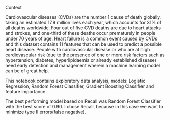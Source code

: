 Context

Cardiovascular diseases (CVDs) are the number 1 cause of death globally, taking an estimated 17.9 million lives each year, which accounts for 31% of all deaths worldwide. Four out of five CVD deaths are due to heart attacks and strokes, and one-third of these deaths occur prematurely in people under 70 years of age. Heart failure is a common event caused by CVDs and this dataset contains 11 features that can be used to predict a possible heart disease.
People with cardiovascular disease or who are at high cardiovascular risk (due to the presence of one or more risk factors such as hypertension, diabetes, hyperlipidaemia or already established disease) need early detection and management wherein a machine learning model can be of great help.

This notebook contains exploratory data analysis, models: Logistic Regression, Random Forest Classifier, Gradient Boosting Classifier and feature importance. 

The best performing model based on Recall was Random Forest Classifier with the best score of 0.90. I chose Recall, because in this case we want to minimize type II errors(false negative).
